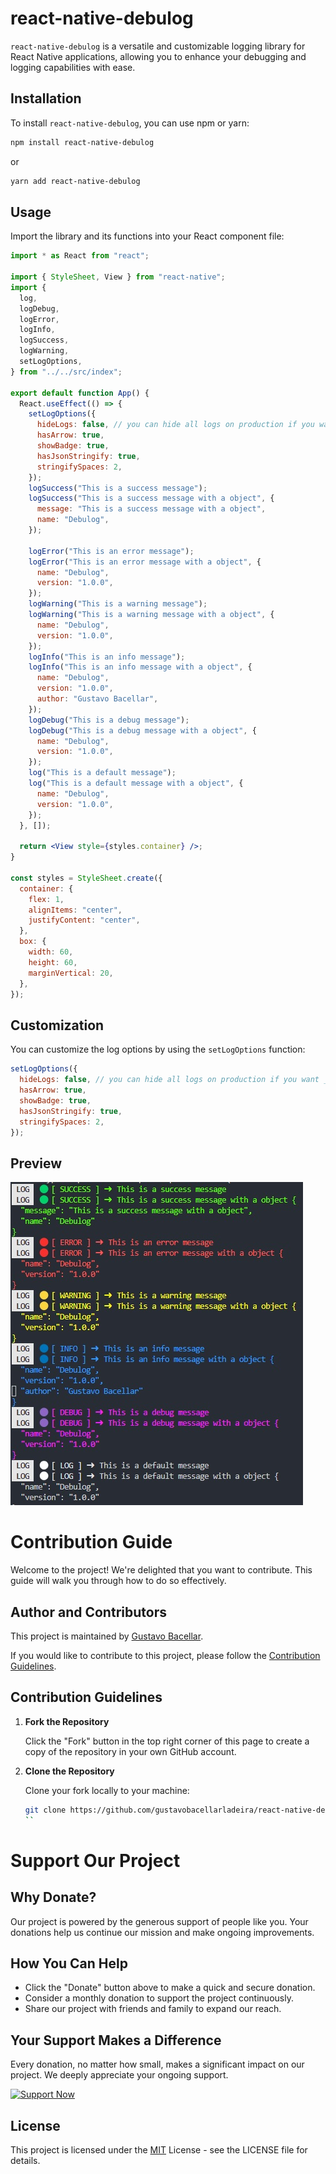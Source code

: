 # react-native-debulog

`react-native-debulog` is a versatile and customizable logging library for React Native applications, allowing you to enhance your debugging and logging capabilities with ease.

## Installation

To install `react-native-debulog`, you can use npm or yarn:

```bash
npm install react-native-debulog
```

or

```bash
yarn add react-native-debulog
```

## Usage

Import the library and its functions into your React component file:

```jsx
import * as React from "react";

import { StyleSheet, View } from "react-native";
import {
  log,
  logDebug,
  logError,
  logInfo,
  logSuccess,
  logWarning,
  setLogOptions,
} from "../../src/index";

export default function App() {
  React.useEffect(() => {
    setLogOptions({
      hideLogs: false, // you can hide all logs on production if you want __DEV__
      hasArrow: true,
      showBadge: true,
      hasJsonStringify: true,
      stringifySpaces: 2,
    });
    logSuccess("This is a success message");
    logSuccess("This is a success message with a object", {
      message: "This is a success message with a object",
      name: "Debulog",
    });

    logError("This is an error message");
    logError("This is an error message with a object", {
      name: "Debulog",
      version: "1.0.0",
    });
    logWarning("This is a warning message");
    logWarning("This is a warning message with a object", {
      name: "Debulog",
      version: "1.0.0",
    });
    logInfo("This is an info message");
    logInfo("This is an info message with a object", {
      name: "Debulog",
      version: "1.0.0",
      author: "Gustavo Bacellar",
    });
    logDebug("This is a debug message");
    logDebug("This is a debug message with a object", {
      name: "Debulog",
      version: "1.0.0",
    });
    log("This is a default message");
    log("This is a default message with a object", {
      name: "Debulog",
      version: "1.0.0",
    });
  }, []);

  return <View style={styles.container} />;
}

const styles = StyleSheet.create({
  container: {
    flex: 1,
    alignItems: "center",
    justifyContent: "center",
  },
  box: {
    width: 60,
    height: 60,
    marginVertical: 20,
  },
});
```

## Customization

You can customize the log options by using the `setLogOptions` function:

```jsx
setLogOptions({
  hideLogs: false, // you can hide all logs on production if you want __DEV__
  hasArrow: true,
  showBadge: true,
  hasJsonStringify: true,
  stringifySpaces: 2,
});
```

## Preview

![Preview Debulog](./github//assets//debulog.jpg)

# Contribution Guide

Welcome to the project! We're delighted that you want to contribute. This guide will walk you through how to do so effectively.

## Author and Contributors

This project is maintained by [Gustavo Bacellar](https://github.com/gustavobacellarladeira).

If you would like to contribute to this project, please follow the [Contribution Guidelines](#passos-para-contribuir).

## Contribution Guidelines <a name="steps-to-contribute"></a>

1. **Fork the Repository**

   Click the "Fork" button in the top right corner of this page to create a copy of the repository in your own GitHub account.

2. **Clone the Repository**

   Clone your fork locally to your machine:

   ```bash
   git clone https://github.com/gustavobacellarladeira/react-native-debulog.git
   ``
   ```

# Support Our Project

<!--
[![Donate Now](https://img.shields.io/badge/Donate%20Now-8A2BE2?style=for-the-badge)](https://www.paypal.com/donate/?hosted_button_id=87BW8CA5UEGTL) -->

## Why Donate?

Our project is powered by the generous support of people like you. Your donations help us continue our mission and make ongoing improvements.

## How You Can Help

- Click the "Donate" button above to make a quick and secure donation.
- Consider a monthly donation to support the project continuously.
- Share our project with friends and family to expand our reach.

## Your Support Makes a Difference

Every donation, no matter how small, makes a significant impact on our project. We deeply appreciate your ongoing support.

[![Support Now](https://img.shields.io/badge/Support%20Now-8A2BE2?style=for-the-badge)](https://www.paypal.com/donate/?hosted_button_id=87BW8CA5UEGTL)

## License

This project is licensed under the [MIT](https://choosealicense.com/licenses/mit/) License - see the LICENSE file for details.
